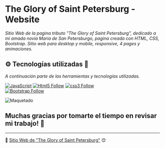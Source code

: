 # The Glory of Saint Petersburg - Website

_Sitio Web de la pagina tributo "The Glory of Saint Petersburg", dedicado a mi amada novia Maria de San Petersburgo, pagina creada con HTML, CSS, Bootstrap. Sitio web para desktop y mobile, responsive, 4 pages y animaciones._

## ⚙️ Tecnologías utilizadas 🚀

_A continuación parte de las herramientas y tecnologías utilizadas._

[![JavaScript](https://img.shields.io/badge/JavaScript-F7DF1E?style=for-the-badge&logo=javascript&logoColor=white&labelColor=101010)](#)
[![Html5 Follow](https://img.shields.io/badge/HTML5-E34F26?style=for-the-badge&logo=html5&logoColor=white&labelColor=101010)](#)
[![css3 Follow](https://img.shields.io/badge/CSS3-1572B6?style=for-the-badge&logo=css3&logoColor=white&labelColor=101010)](#)
</br>
[![Bootstrap Follow](https://img.shields.io/badge/Bootstrap-563D7C?style=for-the-badge&logo=bootstrap&logoColor=white&labelColor=101010)](#)


![Maquetado](https://github.com/iwill88/Saint-Petersburg_Website/blob/main/Saint-Petersburg_Website.jpg)

## Muchas gracias por tomarte el tiempo en revisar mi trabajo! 🎁

---
📌 [Sitio Web de "The Glory of Saint Petersburg"](https://iwill88.github.io/Saint-Petersburg_Website/) 😊